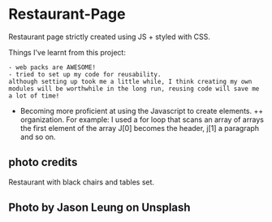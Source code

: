 # Restaurant-Page
Restaurant page strictly created using JS + styled with CSS.

Things I've learnt from this project:

	- web packs are AWESOME!
	- tried to set up my code for reusability. 
  	although setting up took me a little while, I think creating my own modules will be worthwhile in the long run, reusing code will save me a lot of time! 

- Becoming more proficient at using the Javascript to create elements. 	++ organization.
  For example: I used a for loop that scans an array of arrays the first element of the array J[0] becomes the header, j[1] a paragraph and so on.



photo credits
--
Restaurant with black chairs and tables set.

Photo by Jason Leung on Unsplash 
--